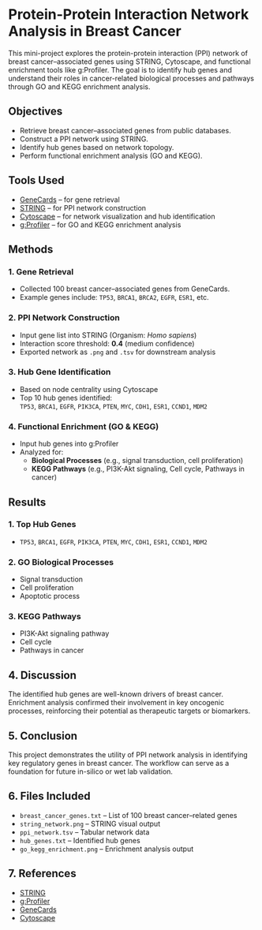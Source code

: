 # Protein-Protein Interaction Network Analysis in Breast Cancer

This mini-project explores the protein-protein interaction (PPI) network of breast cancer–associated genes using STRING, Cytoscape, and functional enrichment tools like g:Profiler. The goal is to identify hub genes and understand their roles in cancer-related biological processes and pathways through GO and KEGG enrichment analysis.

## Objectives

- Retrieve breast cancer–associated genes from public databases.
- Construct a PPI network using STRING.
- Identify hub genes based on network topology.
- Perform functional enrichment analysis (GO and KEGG).

## Tools Used

- [GeneCards](https://www.genecards.org) – for gene retrieval  
- [STRING](https://string-db.org) – for PPI network construction  
- [Cytoscape](https://cytoscape.org) – for network visualization and hub identification  
- [g:Profiler](https://biit.cs.ut.ee/gprofiler/) – for GO and KEGG enrichment analysis  

## Methods

### 1. Gene Retrieval
- Collected 100 breast cancer–associated genes from GeneCards.
- Example genes include: `TP53`, `BRCA1`, `BRCA2`, `EGFR`, `ESR1`, etc.

### 2. PPI Network Construction
- Input gene list into STRING (Organism: *Homo sapiens*)
- Interaction score threshold: **0.4** (medium confidence)
- Exported network as `.png` and `.tsv` for downstream analysis

### 3. Hub Gene Identification
- Based on node centrality using Cytoscape
- Top 10 hub genes identified:  
  `TP53`, `BRCA1`, `EGFR`, `PIK3CA`, `PTEN`, `MYC`, `CDH1`, `ESR1`, `CCND1`, `MDM2`

### 4. Functional Enrichment (GO & KEGG)
- Input hub genes into g:Profiler
- Analyzed for:
  - **Biological Processes** (e.g., signal transduction, cell proliferation)
  - **KEGG Pathways** (e.g., PI3K-Akt signaling, Cell cycle, Pathways in cancer)

## Results

### 1. Top Hub Genes
- `TP53`, `BRCA1`, `EGFR`, `PIK3CA`, `PTEN`, `MYC`, `CDH1`, `ESR1`, `CCND1`, `MDM2`

### 2. GO Biological Processes
- Signal transduction  
- Cell proliferation  
- Apoptotic process  

### 3. KEGG Pathways
- PI3K-Akt signaling pathway  
- Cell cycle  
- Pathways in cancer  

## 4. Discussion

The identified hub genes are well-known drivers of breast cancer. Enrichment analysis confirmed their involvement in key oncogenic processes, reinforcing their potential as therapeutic targets or biomarkers.

## 5. Conclusion

This project demonstrates the utility of PPI network analysis in identifying key regulatory genes in breast cancer. The workflow can serve as a foundation for future in-silico or wet lab validation.

## 6. Files Included

- `breast_cancer_genes.txt` – List of 100 breast cancer–related genes  
- `string_network.png` – STRING visual output  
- `ppi_network.tsv` – Tabular network data  
- `hub_genes.txt` – Identified hub genes  
- `go_kegg_enrichment.png` – Enrichment analysis output  

## 7. References

- [STRING](https://string-db.org)  
- [g:Profiler](https://biit.cs.ut.ee/gprofiler/)  
- [GeneCards](https://www.genecards.org)  
- [Cytoscape](https://cytoscape.org)  
